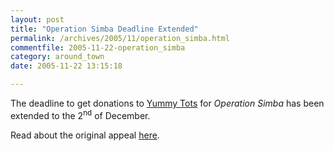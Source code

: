 ```yaml
---
layout: post
title: "Operation Simba Deadline Extended"
permalink: /archives/2005/11/operation_simba.html
commentfile: 2005-11-22-operation_simba
category: around_town
date: 2005-11-22 13:15:18

---
```


The deadline to get donations to [Yummy Tots](/cgi-bin/directory.cgi?key=200510100538&action=getlisting) for *Operation Simba* has been extended to the 2<sup>nd</sup> of December.

Read about the original appeal [here](/archives/2005/11/please_help_wit.html).

